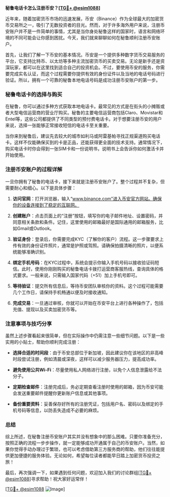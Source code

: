 **秘鲁电话卡怎么注册币安？[[TG💪+ @esim1088](https://t.me/s/esim1088)]**

近年来，随着加密货币市场的迅速发展，币安（Binance）作为全球最大的加密货币交易所之一，吸引了无数投资者的目光。然而，对于许多海外用户来说，注册币安账户并不是一件简单的事情，尤其是当你身处秘鲁这样的国家时，语言和网络环境的不同可能会让你感到困扰。今天，我们就来聊聊如何在秘鲁顺利注册币安账户。

首先，让我们了解一下币安的基本情况。币安是一个提供多种数字货币交易服务的平台，它支持比特币、以太坊等多种主流加密货币的买卖交易。无论是新手还是资深玩家，都可以在这里找到适合自己的投资机会。不过，要使用币安的服务，你需要完成实名认证，而这个过程需要你提供有效的身份证件以及当地的电话号码进行验证。所以，拥有一个可靠的秘鲁本地电话号码是成功注册币安账户的第一步。

### 秘鲁电话卡的选择与购买

在秘鲁，你可以通过多种方式获取本地电话卡。最常见的方式是在街头的小摊贩或者大型电信运营商的营业厅购买。秘鲁的主要电信运营商包括Claro、Movistar和Entel等，这些公司都提供了不同类型的预付费电话卡。对于想要注册币安的用户来说，选择一张能够正常接收短信的电话卡至关重要。

当你来到秘鲁后，建议先去较大的城市如利马或阿雷基帕寻找正规渠道购买电话卡。这样不仅能确保买到的卡是正品，还能获得更全面的技术支持。通常情况下，购买电话卡时你会得到一张SIM卡和一份说明书，说明书上会告诉你如何激活卡并开始使用。

### 注册币安账户的过程详解

一旦你拥有了秘鲁的电话卡，接下来就是注册币安账户了。整个过程并不复杂，但需要耐心和细心。以下是具体步骤：

1. **访问官网**：打开浏览器，输入“www.binance.com”进入币安官方网站。确保你的设备连接到了稳定的互联网。

2. **创建账户**：点击页面上的“注册”按钮，填写你的电子邮件地址、设置密码，并同意相关条款和条件。记住，这里使用的邮箱最好是国际通用的邮箱服务，比如Gmail或Outlook。

3. **验证身份**：登录后，你需要完成KYC（了解你的客户）流程。这一步骤要求上传有效的身份证件照片，通常是护照或驾照。请确保拍摄清晰的照片，以便系统能够准确识别。

4. **绑定手机号码**：在KYC过程中，系统会提示你输入手机号码以接收验证码短信。此时，使用你刚刚购买的秘鲁电话卡拨打运营商客服热线，查询具体的格式要求。一般来说，只需输入国家代码（+51）加上手机号即可。

5. **等待验证**：提交所有信息后，等待币安团队审核你的资料。这个过程可能需要几个工作日，请保持手机畅通以便及时接收通知。

6. **完成交易**：一旦通过审核，你就可以开始在币安平台上进行各种操作了，包括充值、提现以及买卖加密货币等。

### 注意事项与技巧分享

虽然上述步骤看起来很简单，但在实际操作中仍需注意一些细节问题。以下是一些实用的小贴士，帮助你顺利完成注册：

- **选择合适的时间段**：由于币安总部位于新加坡，因此建议你在该地区的非高峰时段尝试注册，例如清晨或深夜，这样可以减少服务器压力，提高成功率。
  
- **避免使用公共Wi-Fi**：尽量使用私人网络进行注册，以免个人信息泄露给不法分子。

- **定期检查邮件**：注册完成后，务必定期查看注册时使用的邮箱，因为币安可能会发送重要邮件提醒你更新账户信息或其他事项。

- **备份重要资料**：妥善保存好所有的注册凭证，包括用户名、密码以及绑定的手机号码等信息，以防丢失造成不必要的麻烦。

### 总结

综上所述，在秘鲁注册币安账户其实并没有想象中的那么困难。只要你准备充分，按照正确的流程一步步操作，就一定能够成功开通属于自己的币安账户。当然，如果你觉得手动办理过于繁琐，也可以考虑借助第三方服务商的帮助，他们往往能提供更加便捷的服务体验。无论如何，希望每位读者都能早日踏上加密货币投资之旅！

最后，再次强调一下，如果遇到任何问题，欢迎加入我们的讨论群组[[TG💪+ @esim1088](https://t.me/s/esim1088)]寻求帮助！祝大家好运常伴！

[[TG💪+ @esim1088](https://t.me/s/esim1088) ![Image](https://i.postimg.cc/4NQfJmqS/Snipaste-2025-05-13-00-14-12.png)]